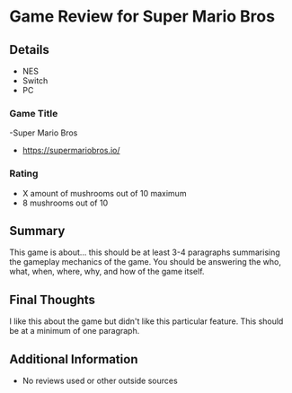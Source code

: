 # Game Review for Super Mario Bros

## Details

- NES
- Switch
- PC

### Game Title

-Super Mario Bros
- https://supermariobros.io/

### Rating

- X amount of mushrooms out of 10 maximum
- 8 mushrooms out of 10

## Summary
This game is about... this should be at least 3-4 paragraphs summarising the gameplay mechanics of the game. You should be answering the who, what, when, where, why, and how of the game itself.

## Final Thoughts
I like this about the game but didn't like this particular feature. This should be at a minimum of one paragraph.

## Additional Information

- No reviews used or other outside sources
